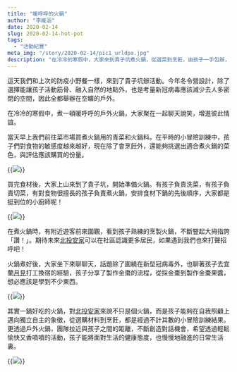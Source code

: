 ```yaml
---
title: "暖呼呼的火鍋"
author: "李維涵"
date: 2020-02-14
slug: 2020-02-14-hot-pot
tags:
  - "活動紀實"
meta_img: "/story/2020-02-14/pic1_urldpa.jpg"
description: "在冷冷的寒假中，大家來到貴子坑煮火鍋，從選菜到烹飪，由孩子一手包辦，孩子們煮出了一鍋好吃的火鍋。那麼，這樣好吃的火鍋究竟代表著甚麼呢？"
---
```


這天我們和上次的防疫小野餐一樣，來到了貴子坑辦活動。今年冬令營設計，除了選擇能讓孩子活動筋骨、融入自然的地點外，也是考量新冠病毒應該減少去人多密閉的空間，因此全都舉辦在空曠的戶外。

在冷冷的寒假中，煮一頓暖呼呼的戶外火鍋，大家聚在一起聊天說笑，增進彼此情誼。

當天早上我們前往菜市場買煮火鍋用的青菜和火鍋料。在平時的小冒險訓練中，孩子們對食物的敏感度越來越好，現在除了會烹飪外，還能夠挑選出適合煮火鍋的菜色，與評估應該購買的份量。

{{<img src="/story/2020-02-14/pic1_urldpa.jpg" caption="挑選火鍋料時，孩子精打細算該買多少顆丸子。">}}

買完食材後，大家上山來到了貴子坑，開始準備火鍋。有孩子負責洗菜，有孩子負責切菜，有對食物很擅長的孩子負責煮火鍋，安排食材下鍋的先後順序，大家都是挺到位的小廚師呢！

{{<img src="/story/2020-02-14/pic2_iw3dsz.jpg" caption="開始煮火鍋囉！">}}

在煮火鍋時，有附近遊客前來圍觀，看到孩子熟練的烹製火鍋，不斷豎起大拇指誇「讚！」。期待未來<u>北投安家</u>可以在社區認識更多居民，如果遇到我們也來打聲招呼吧！

火鍋煮好後，大家坐下來聊聊天，話題除了圍繞在新型冠病毒外，也聊著孩子去宜蘭<u>月見</u>打工換宿的經驗，孩子分享了製作金棗的流程，從採金棗到製作金棗果醬，想必應該是學到不少東西。

{{<img src="/story/2020-02-14/pic3_qlumap.jpg" caption="大家吃著煮出來的火鍋。">}}

其實一鍋好吃的火鍋，對<u>北投安家</u>來說不只是個火鍋，而是孩子能夠在自我照顧上邁向獨立自主的象徵，從選購材料到烹飪，都是經過不計其數的小冒險訓練結果。更透過戶外火鍋，團隊拉近與孩子之間的距離，不斷創造對話機會，希望透過輕鬆愉快又香噴噴的活動，孩子能將面對生活的健康態度，也慢慢地融進的日常生活裏。

{{<img src="/story/2020-02-14/pic4_gmrfnh.jpg" caption="吃完火鍋後，孩子不忘要吃薯片小點心，結束這個輕鬆愉快的午後。">}}
